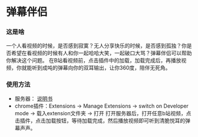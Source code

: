 # 弹幕伴侣

### 这是啥
一个人看视频的时候，是否感到寂寞？无人分享快乐的时候，是否感到孤独？你是否希望在看视频的时候有人和你一起哈哈大笑，一起破口大骂？弹幕伴侣可以帮助你解决这个问题。
在B站看视频前，点击插件中的加载，加载完成后，再播放视频，你就能听到成吨的弹幕向你的双耳输出，让你360度，陪伴无死角。

### 使用方法
- 服务器： [说明书](https://github.com/BiatBang/bullet-reader/blob/main/server/README.md)
- chrome插件：Extensions -> Manage Extensions -> switch on Developer mode -> 载入extension文件夹 -> 打开
打开服务器后，打开任意b站视频，点击插件，点击加载按钮，等待加载完成，然后播放视频即可听到清脆悦耳的弹幕声声。